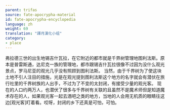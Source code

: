 ```yaml
---
parent: trifas
source: fate-apocrypha-material
id: fate-apocrypha-encyclopedia
language: zh
weight: 69
translation: "譯月漢化小组"
category:
- place
---
```


弗拉德三世的出生地锡吉什瓦拉，在它附近的都市就是千界树管理地图利法斯。原本是普雷斯通，达尼克一族的管理地，都市跟锡吉什瓦拉很像不过因为没什么观光景点，罗马尼亚的观光几乎没有照顾到图利法斯。
当然，由于千界树为了使这块土地不引人注目的措施，光是在观光提到图利法斯这个地方的名字就会有潜伏在旅行社里的千界树族的人出手，不过为了不变的太封闭，有接受少量的观光客。
现在的人口约两万人，也潜伏了很多与千界树有关联的且虽然不是魔术师但是知道魔术存在的人，如果观光客一起去酒吧之类的地方，当地的人会用无机质的眼睛往这边[观光客]盯着看。哎呀，封闭的乡下还真是可怕，可怕。
